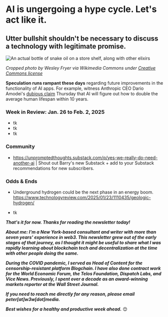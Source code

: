 # AI is ungergoing a hype cycle. Let's act like it.
## Utter bullshit shouldn't be necessary to discuss a technology with legitimate promise.

![An actual bottle of snake oil on a store shelf, along with other elixirs](https://w3w.news/img/snake-oil-1920.jpg)

*Cropped photo by Wesley Fryer via Wikimedia Commons under [Creative Commons license](https://creativecommons.org/licenses/by/2.0/)*

<!-- 100-word lede item. -->

**Speculation runs rampant these days** regarding future improvements in the functionality of AI apps. For example, witness Anthropic CEO Dario Amodei's [dubious claim](https://gizmodo.com/anthropic-ceo-hilariously-claims-ai-will-double-human-lifespans-within-a-decade-2000554601) Thursday that AI will figure out how to double the average human lifespan within 10 years.

<!--

Riff from there...

- Will bubble burst in 2025? https://www.forbes.com/sites/kolawolesamueladebayo/2025/01/20/experts-predict-the-bubble-may-burst-for-ai-in-2025/

- Crib from earlier linkedin post about AI governance/oligopoly, if it's relevant.

-->

### Week in Review: Jan. 26 to Feb. 2, 2025

<!--

- China's DeepSeek: https://www.cnbc.com/2025/01/24/how-chinas-new-ai-model-deepseek-is-threatening-us-dominance.html

- Einhorn investor note lamenting bull cycle: https://www.cnbc.com/2025/01/21/david-einhorn-says-we-have-reached-the-fartcoin-stage-of-the-market-cycle.html


- proposal to reduce Solana legislation: https://www.dlnews.com/articles/defi/solana-heavyweights-push-to-cut-inflation/



<!-- People's bid for TikTok: https://www.projectliberty.io/peoples-bid-for-tiktok/ | Sheila Warren hired as CEO

- Cops misusing facial recognition https://www.washingtonpost.com/business/interactive/2025/police-artificial-intelligence-facial-recognition/

- The late John McAfee's Twitter/X account is being used to promote a Solana-based crypto project. https://decrypt.co/302398/john-mcafees-twitter-promoting-solana-ai-token

-->

- tk
- tk
- tk

### Community

- https://unpromptedthoughts.substack.com/p/yes-we-really-do-need-another-ai | Shout out Barry's new Substack + add to your Substack recommendations for new subscribers.

### Odds & Ends

- Underground hydrogen could be the next phase in an energy boom. https://www.technologyreview.com/2025/01/23/1110435/geologic-hydrogen/

- tk

_**That's it for now. Thanks for reading the newsletter today!**_

_**About me: I'm a New York-based consultant and writer with more than seven years' experience in web3. This newsletter grew out of the early stages of that journey, as I thought it might be useful to share what I was rapidly learning about blockchain tech and decentralization at the time with other people doing the same.**_

 _**During the COVID pandemic, I served as Head of Content for the censorship-resistant platform Blogchain. I have also done contract work for the World Economic Forum, the Telos Foundation, Dispatch Labs, and Vice News. Previously, I spent over a decade as an award-winning markets reporter at the Wall Street Journal.**_

 _**If you need to reach me directly for any reason, please email peter[at]w3w[dot]media.**_

 _**Best wishes for a healthy and productive week ahead.**_ 😊
